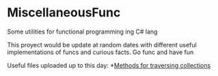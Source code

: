 # MiscellaneousFunc
Some utilities for functional programming ing C# lang

This proyect would be update at random dates with different useful
implementations of funcs and curious facts. Go func and have fun

Useful files uploaded up to this day:
  *[Methods for traversing collections]()
